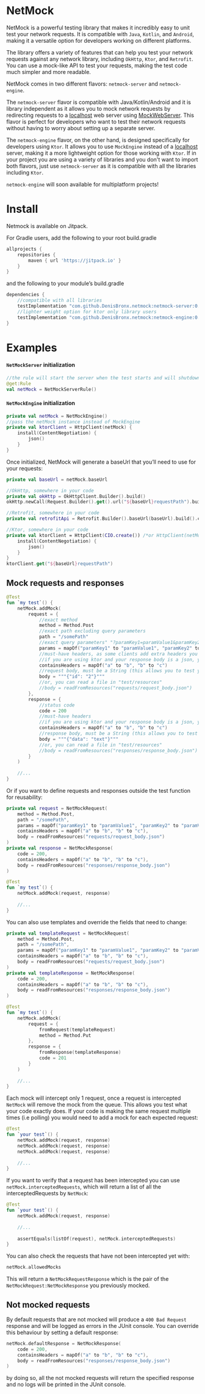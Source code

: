 # NetMock
NetMock is a powerful testing library that makes it incredibly easy to unit test your network requests. 
It is compatible with `Java`, `Kotlin`, and `Android`, making it a versatile option for developers working on different platforms.

The library offers a variety of features that can help you test your network requests against any network library, including `OkHttp`, `Ktor`, and `Retrofit`. 
You can use a mock-like API to test your requests, making the test code much simpler and more readable.

NetMock comes in two different flavors: `netmock-server` and `netmock-engine`. 

The `netmock-server` flavor is compatible with Java/Kotlin/Android and it is library independent as it allows you to mock network requests by redirecting requests to a [localhost](http://localhost/) web server using [MockWebServer](https://github.com/square/okhttp/tree/master/mockwebserver). 
This flavor is perfect for developers who want to test their network requests without having to worry about setting up a separate server.

The `netmock-engine` flavor, on the other hand, is designed specifically for developers using `Ktor`. 
It allows you to use `MockEngine` instead of a [localhost](http://localhost/) server, making it a more lightweight option for those working with `Ktor`.
If in your project you are using a variety of libraries and you don't want to import both flavors, just use `netmock-server` as it is compatible with all the libraries including `Ktor`.

`netmock-engine` will soon available for multiplatform projects!

# Install
Netmock is available on Jitpack.

For Gradle users, add the following to your root build.gradle

```groovy
allprojects {
    repositories {
        maven { url 'https://jitpack.io' }
    }
}
```

and the following to your module’s build.gradle

```groovy
dependencies {
    //compatible with all libraries
    testImplementation "com.github.DenisBronx.netmock:netmock-server:0.1.1" 
    //lighter weight option for ktor only library users
    testImplementation "com.github.DenisBronx.netmock:netmock-engine:0.1.1"
}
```

# Examples
#### `NetMockServer` initialization

```kotlin
//the rule will start the server when the test starts and will shutdown the server when the test is finished (@After)
@get:Rule 
val netMock = NetMockServerRule()
```

#### `NetMockEngine` initialization

```kotlin
private val netMock = NetMockEngine()
//pass the netMock instance instead of MockEngine 
private val ktorClient = HttpClient(netMock) { 
    install(ContentNegotiation) {
        json()
    }
}
```

Once initialized, NetMock will generate a baseUrl that you’ll need to use for your requests:

```kotlin
private val baseUrl = netMock.baseUrl

//OkHttp, somewhere in your code
private val okHttp = OkHttpClient.Builder().build()
okHttp.newCall(Request.Builder().get().url("${baseUrl}requestPath").build())

//Retrofit, somewhere in your code
private val retrofitApi = Retrofit.Builder().baseUrl(baseUrl).build().create(RetrofitApi::class.java)

//Ktor, somewhere in your code
private val ktorClient = HttpClient(CIO.create()) /*or HttpClient(netMock) if you use NetMockEngine*/ {
    install(ContentNegotiation) {
        json()
    }
}
ktorClient.get("${baseUrl}requestPath")
```

## Mock requests and responses

```kotlin
@Test
fun `my test`() {
    netMock.addMock(
        request = {
            //exact method
            method = Method.Post
            //exact path excluding query parameters
            path = "/somePath"
            //exact query parameters" "?paramKey1=paramValue1&paramKey2=paramValue2"
            params = mapOf("paramKey1" to "paramValue1", "paramKey2" to "paramValue2")
            //must-have headers, as some clients add extra headers you may not want to check them all
            //if you are using ktor and your response body is a json, you must have "Content-Type: application/json" as header
            containsHeaders = mapOf("a" to "b", "b" to "c")
            //request body, must be a String (this allows you to test your parsing)
            body = """{"id": "2"}"""
            //or, you can read a file in "test/resources"
            //body = readFromResources("requests/request_body.json")
        },
        response = {
            //status code
            code = 200
            //must-have headers
            //if you are using ktor and your response body is a json, you must have "Content-Type: application/json" as header
            containsHeaders = mapOf("a" to "b", "b" to "c")
            //response body, must be a String (this allows you to test your parsing)
            body = """{"data": "text"}"""
            //or, you can read a file in "test/resources"
            //body = readFromResources("responses/response_body.json")
        }
    )
    
    //...
}
```

Or if you want to define requests and responses outside the test function for reusability:

```kotlin
private val request = NetMockRequest(
    method = Method.Post, 
    path = "/somePath",
    params = mapOf("paramKey1" to "paramValue1", "paramKey2" to "paramValue2"), 
    containsHeaders = mapOf("a" to "b", "b" to "c"),
    body = readFromResources("requests/request_body.json")
)
private val response = NetMockResponse(
    code = 200,
    containsHeaders = mapOf("a" to "b", "b" to "c"),
    body = readFromResources("responses/response_body.json")
)

@Test
fun `my test`() {
    netMock.addMock(request, response)
    
    //...
}
```

You can also use templates and override the fields that need to change:

```kotlin
private val templateRequest = NetMockRequest(
    method = Method.Post, 
    path = "/somePath",
    params = mapOf("paramKey1" to "paramValue1", "paramKey2" to "paramValue2"), 
    containsHeaders = mapOf("a" to "b", "b" to "c"),
    body = readFromResources("requests/request_body.json")
)
private val templateResponse = NetMockResponse(
    code = 200,
    containsHeaders = mapOf("a" to "b", "b" to "c"),
    body = readFromResources("responses/response_body.json")
)

@Test
fun `my test`() {
    netMock.addMock(
        request = {
            fromRequest(templateRequest)
            method = Method.Put
        },
        response = {
            fromResponse(templateResponse)
            code = 201
        }
    )
    
    //...
}
```

Each mock will intercept only 1 request, once a request is intercepted `NetMock` will remove the mock from the queue.
This allows you test what your code exactly does.
If your code is making the same request multiple times (i.e polling) you would need to add a mock for each expected request:

```kotlin
@Test
fun `your test`() {
    netMock.addMock(request, response)
    netMock.addMock(request, response)
    netMock.addMock(request, response)
    
    //...
}
```

If you want to verify that a request has been intercepted you can use `netMock.interceptedRequests`, which will return a list of all the interceptedRequests by `NetMock`:

```kotlin
@Test
fun `your test`() {
    netMock.addMock(request, response)
    
    //...
    
    assertEquals(listOf(request), netMock.interceptedRequests)
}
```

You can also check the requests that have not been intercepted yet with:

```kotlin
netMock.allowedMocks
```
This will return a `NetMockRequestResponse` which is the pair of the `NetMockRequest:NetMockResponse` you previously mocked.

## Not mocked requests
By default requests that are not mocked will produce a `400 Bad Request` response and will be logged as errors in the JUnit console.
You can override this behaviour by setting a default response:
```kotlin
netMock.defaultResponse = NetMockResponse(
    code = 200,
    containsHeaders = mapOf("a" to "b", "b" to "c"),
    body = readFromResources("responses/response_body.json")
)
```
by doing so, all the not mocked requests will return the specified response and no logs will be printed in the JUnit console.
